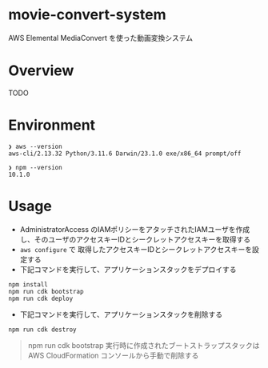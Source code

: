 # movie-convert-system

AWS Elemental MediaConvert を使った動画変換システム

# Overview

TODO

# Environment

```shell
❯ aws --version     
aws-cli/2.13.32 Python/3.11.6 Darwin/23.1.0 exe/x86_64 prompt/off

❯ npm --version        
10.1.0
```

# Usage

- AdministratorAccess のIAMポリシーをアタッチされたIAMユーザを作成し、そのユーザのアクセスキーIDとシークレットアクセスキーを取得する
- `aws configure` で 取得したアクセスキーIDとシークレットアクセスキーを設定する
- 下記コマンドを実行して、アプリケーションスタックをデプロイする

```shell
npm install
npm run cdk bootstrap
npm run cdk deploy
```

- 下記コマンドを実行して、アプリケーションスタックを削除する

```shell
npm run cdk destroy
```

> npm run cdk bootstrap 実行時に作成されたブートストラップスタックは AWS CloudFormation コンソールから手動で削除する